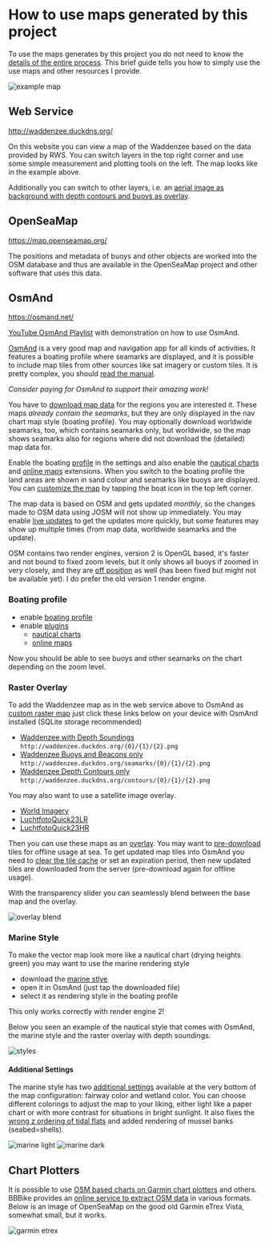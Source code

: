 # How to use maps generated by this project

To use the maps generates by this project you do not need to know the [details of the entire process](README.md). This brief guide tells you how to simply use the use maps and other resources I provide.

![example map](img/example.png)

## Web Service

http://waddenzee.duckdns.org/

On this website you can view a map of the Waddenzee based on the data provided by RWS. You can switch layers in the top right corner and use some simple measurement and plotting tools on the left. The map looks like in the example above.

Additionally you can switch to other layers, i.e. an [aerial image as background with depth contours and buoys as overlay](img/sat+contours.png).

## OpenSeaMap

https://map.openseamap.org/

The positions and metadata of buoys and other objects are worked into the OSM database and thus are available in the OpenSeaMap project and other software that uses this data.

## OsmAnd

https://osmand.net/

[YouTube OsmAnd Playlist](https://www.youtube.com/playlist?list=PLVV1f2QQn7GxWiF0C0-e9oJkfkdYLZGms) with demonstration on how to use OsmAnd.

[OsmAnd](https://osmand.net/) is a very good map and navigation app for all kinds of activities. It features a boating profile where seamarks are displayed, and it is possible to include map tiles from other sources like sat imagery or custom tiles. It is pretty complex, you should [read the manual](https://osmand.net/docs/intro).

_Consider paying for OsmAnd to support their amazing work!_ 

You have to [download map data](https://osmand.net/docs/user/start-with/download-maps) for the regions you are interested it. These maps _already contain the seamarks_, but they are only displayed in the nav chart map style (boating profile). You may optionally download worldwide seamarks, too, which contains seamarks only, but worldwide, so the map shows seamarks also for regions where did not download the (detailed) map data for.

Enable the boating [profile](https://osmand.net/docs/user/personal/profiles/) in the settings and also enable the [nautical charts](https://osmand.net/docs/user/plugins/nautical-charts) and [online maps](https://osmand.net/docs/user/plugins/online-map) extensions. When you switch to the boating profile the land areas are shown in sand colour and seamarks like buoys are displayed. You can [customize the map](https://osmand.net/docs/user/map/configure-map-menu) by tapping the boat icon in the top left corner.

The map data is based on OSM and gets updated _monthly_, so the changes made to OSM data using JOSM will not show up immediately. You may enable [live updates](https://osmand.net/docs/user/personal/maps#osmand-live) to get the updates more quickly, but some features may show up multiple times (from map data, worldwide seamarks and the update).

OSM contains two render engines, version 2 is OpenGL based, it's faster and not bound to fixed zoom levels, but it only shows all buoys if zoomed in very closely, and they are [off position](https://github.com/osmandapp/OsmAnd/issues/17413) as well (has been fixed but might not be available yet). I do prefer the old version 1 render engine.

### Boating profile

- enable [boating profile](https://osmand.net/docs/user/personal/profiles/)
- enable [plugins](https://osmand.net/docs/user/plugins/)
  - [nautical charts](https://osmand.net/docs/user/plugins/nautical-charts) 
  - [online maps](https://osmand.net/docs/user/plugins/online-map) 

Now you should be able to see buoys and other seamarks on the chart depending on the zoom level.

### Raster Overlay

To add the Waddenzee map as in the web service above to OsmAnd as [custom raster map](https://osmand.net/docs/user/map/raster-maps) just click these links below on your device with OsmAnd installed (SQLite storage recommended)

- [Waddenzee with Depth Soundings](http://osmand.net/add-tile-source?name=Waddenzee&min_zoom=8&max_zoom=16&url_template=http://waddenzee.duckdns.org/{0}/{1}/{2}.png) `http://waddenzee.duckdns.org/{0}/{1}/{2}.png`
- [Waddenzee Buoys and Beacons only](http://osmand.net/add-tile-source?name=Waddenzee+Boeien&min_zoom=8&max_zoom=16&url_template=http://waddenzee.duckdns.org/seamarks/{0}/{1}/{2}.png) `http://waddenzee.duckdns.org/seamarks/{0}/{1}/{2}.png`
- [Waddenzee Depth Contours only](http://osmand.net/add-tile-source?name=Waddenzee+Contours&min_zoom=8&max_zoom=16&url_template=http://waddenzee.duckdns.org/contours/{0}/{1}/{2}.png) `http://waddenzee.duckdns.org/contours/{0}/{1}/{2}.png`

You may also want to use a satellite image overlay.

- [World Imagery](http://osmand.net/add-tile-source?name=World+Imagery&min_zoom=2&max_zoom=20&url_template=https://server.arcgisonline.com/arcgis/rest/services/World_Imagery/MapServer/tile/{0}/{1}/{2}) 
- [LuchtfotoQuick23LR](http://osmand.net/add-tile-source?name=LuchtfotoQuick23LR&min_zoom=2&max_zoom=18&url_template=https://service.pdok.nl/hwh/luchtfotorgb/wmts/v1_0?layer=2023_quick_orthoLR%26style=default%26tilematrixset=EPSG:3857%26Service=WMTS%26Request=GetTile%26Version=1.0.0%26Format=image%2Fjpg%26TileMatrix={0}%26TileCol={1}%26TileRow={2}) 
- [LuchtfotoQuick23HR](http://osmand.net/add-tile-source?name=LuchtfotoQuick23HR&min_zoom=2&max_zoom=20&url_template=https://service.pdok.nl/hwh/luchtfotorgb/wmts/v1_0?layer=2023_quick_orthoHR%26style=default%26tilematrixset=EPSG:3857%26Service=WMTS%26Request=GetTile%26Version=1.0.0%26Format=image%2Fjpg%26TileMatrix={0}%26TileCol={1}%26TileRow={2}) 

Then you can use these maps as an [overlay](https://osmand.net/docs/user/map/raster-maps#overlay-layer). You may want to [pre-download](https://osmand.net/docs/user/map/raster-maps#download--update-tiles) tiles for offline usage at sea. To get updated map tiles into OsmAnd you need to [clear the tile cache](https://osmand.net/docs/user/map/raster-maps/#clear-raster-map-cache) or set an expiration period, then new updated tiles are downloaded from the server (pre-download again for offline usage).

With the transparency slider you can seamlessly blend between the base map and the overlay.

![overlay blend](img/osmand.gif)

### Marine Style

To make the vector map look more like a nautical chart (drying heights green) you may want to use the marine rendering style

- download the [marine stlye](https://github.com/quantenschaum/mapping/raw/master/marine.render.xml)
- open it in OsmAnd (just tap the downloaded file)
- select it as rendering style in the boating profile

This only works correctly with render engine 2!

Below you seen an example of the nautical style that comes with OsmAnd, the marine style and the raster overlay with depth soundings.

![styles](img/styles.png)

#### Additional Settings

The marine style has two [additional settings](https://youtu.be/P7Xc7tvhwCw) available at the very bottom of the map configuration: fairway color and wetland color. You can choose different colorings to adjust the map to your liking, either light like a paper chart or with more contrast for situations in bright sunlight. It also fixes the [wrong z ordering of tidal flats](https://github.com/osmandapp/OsmAnd/issues/17835) and added rendering of mussel banks (seabed=shells).

![marine light](img/marine_light.png)
![marine dark](img/marine_dark.png)

## Chart Plotters

It is possible to use [OSM based charts on Garmin chart plotters](https://wiki.openstreetmap.org/wiki/OpenSeaMap_and_Garmin_nautical_chart_plotter) and others. BBBike provides an [online service to extract OSM data](https://extract.bbbike.org/) in various formats. Below is an image of OpenSeaMap on the good old Garmin eTrex Vista, somewhat small, but it works.

![garmin etrex](img/garmin.png)
